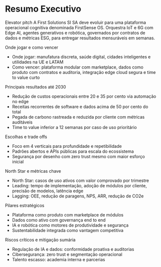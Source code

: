 # Resumo Executivo

Elevator pitch
A First Solutions SI SA deve evoluir para uma plataforma operacional cognitiva denominada FirstSense OS. Orquestra IoT e 6G com Edge AI, agentes generativos e robótica, governados por contratos de dados e métricas ESG, para entregar resultados mensuráveis em semanas.

Onde jogar e como vencer
- Onde jogar: manufatura discreta, saúde digital, cidades inteligentes e utilidades na UE e LATAM
- Como vencer: plataforma modular com marketplace, dados como produto com contratos e auditoria, integração edge cloud segura e time to value curto

Principais resultados até 2030
- Redução de custos operacionais entre 20 e 35 por cento via automação no edge
- Receitas recorrentes de software e dados acima de 50 por cento do total
- Pegada de carbono rastreada e reduzida por cliente com métricas auditáveis
- Time to value inferior a 12 semanas por caso de uso prioritário

Escolhas e trade offs
- Foco em 4 verticais para profundidade e repetibilidade
- Padrões abertos e APIs públicas para escala do ecossistema
- Segurança por desenho com zero trust mesmo com maior esforço inicial

North Star e métricas chave
- North Star: casos de uso ativos com valor comprovado por trimestre
- Leading: tempo de implementação, adoção de módulos por cliente, precisão de modelos, latência edge
- Lagging: OEE, redução de paragens, NPS, ARR, redução de CO2e

Pilares estratégicos
- Plataforma como produto com marketplace de módulos
- Dados como ativo com governança end to end
- IA e robótica como motores de produtividade e segurança
- Sustentabilidade integrada como vantagem competitiva

Riscos críticos e mitigação sumária
- Regulação de IA e dados: conformidade proativa e auditorias
- Cibersegurança: zero trust e segmentação operacional
- Talento escasso: academia interna e parcerias
